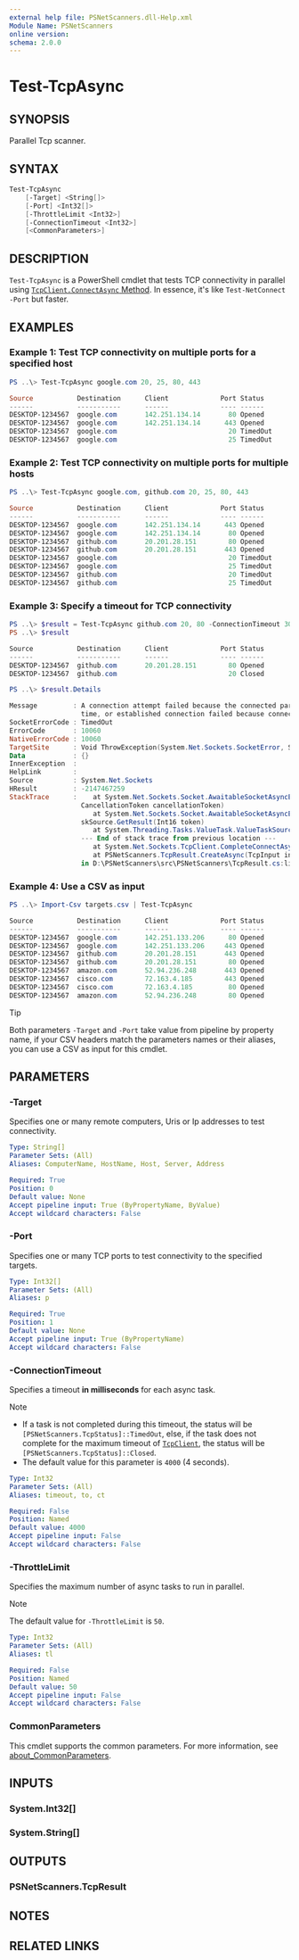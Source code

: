 ```yaml
---
external help file: PSNetScanners.dll-Help.xml
Module Name: PSNetScanners
online version:
schema: 2.0.0
---
```


# Test-TcpAsync

## SYNOPSIS

Parallel Tcp scanner.

## SYNTAX

```powershell
Test-TcpAsync
    [-Target] <String[]>
    [-Port] <Int32[]>
    [-ThrottleLimit <Int32>]
    [-ConnectionTimeout <Int32>]
    [<CommonParameters>]
```

## DESCRIPTION

`Test-TcpAsync` is a PowerShell cmdlet that tests TCP connectivity in parallel using [`TcpClient.ConnectAsync` Method](https://learn.microsoft.com/en-us/dotnet/api/system.net.sockets.tcpclient.connectasync). In essence, it's like `Test-NetConnect -Port` but faster.

## EXAMPLES

### Example 1: Test TCP connectivity on multiple ports for a specified host

```powershell
PS ..\> Test-TcpAsync google.com 20, 25, 80, 443

Source           Destination      Client             Port Status
------           -----------      ------             ---- ------
DESKTOP-1234567  google.com       142.251.134.14       80 Opened
DESKTOP-1234567  google.com       142.251.134.14      443 Opened
DESKTOP-1234567  google.com                            20 TimedOut
DESKTOP-1234567  google.com                            25 TimedOut
```

### Example 2: Test TCP connectivity on multiple ports for multiple hosts

```powershell
PS ..\> Test-TcpAsync google.com, github.com 20, 25, 80, 443

Source           Destination      Client             Port Status
------           -----------      ------             ---- ------
DESKTOP-1234567  google.com       142.251.134.14      443 Opened
DESKTOP-1234567  google.com       142.251.134.14       80 Opened
DESKTOP-1234567  github.com       20.201.28.151        80 Opened
DESKTOP-1234567  github.com       20.201.28.151       443 Opened
DESKTOP-1234567  google.com                            20 TimedOut
DESKTOP-1234567  google.com                            25 TimedOut
DESKTOP-1234567  github.com                            20 TimedOut
DESKTOP-1234567  github.com                            25 TimedOut
```

### Example 3: Specify a timeout for TCP connectivity

```powershell
PS ..\> $result = Test-TcpAsync github.com 20, 80 -ConnectionTimeout 30000
PS ..\> $result

Source           Destination      Client             Port Status
------           -----------      ------             ---- ------
DESKTOP-1234567  github.com       20.201.28.151        80 Opened
DESKTOP-1234567  github.com                            20 Closed

PS ..\> $result.Details

Message         : A connection attempt failed because the connected party did not properly respond after a period of
                  time, or established connection failed because connected host has failed to respond.
SocketErrorCode : TimedOut
ErrorCode       : 10060
NativeErrorCode : 10060
TargetSite      : Void ThrowException(System.Net.Sockets.SocketError, System.Threading.CancellationToken)
Data            : {}
InnerException  :
HelpLink        :
Source          : System.Net.Sockets
HResult         : -2147467259
StackTrace      :    at System.Net.Sockets.Socket.AwaitableSocketAsyncEventArgs.ThrowException(SocketError error,
                  CancellationToken cancellationToken)
                     at System.Net.Sockets.Socket.AwaitableSocketAsyncEventArgs.System.Threading.Tasks.Sources.IValueTa
                  skSource.GetResult(Int16 token)
                     at System.Threading.Tasks.ValueTask.ValueTaskSourceAsTask.<>c.<.cctor>b__4_0(Object state)
                  --- End of stack trace from previous location ---
                     at System.Net.Sockets.TcpClient.CompleteConnectAsync(Task task)
                     at PSNetScanners.TcpResult.CreateAsync(TcpInput input, Cancellation cancellation, Int32 timeout)
                  in D:\PSNetScanners\src\PSNetScanners\TcpResult.cs:line 64
```

### Example 4: Use a CSV as input

```powershell
PS ..\> Import-Csv targets.csv | Test-TcpAsync

Source           Destination      Client             Port Status
------           -----------      ------             ---- ------
DESKTOP-1234567  google.com       142.251.133.206      80 Opened
DESKTOP-1234567  google.com       142.251.133.206     443 Opened
DESKTOP-1234567  github.com       20.201.28.151       443 Opened
DESKTOP-1234567  github.com       20.201.28.151        80 Opened
DESKTOP-1234567  amazon.com       52.94.236.248       443 Opened
DESKTOP-1234567  cisco.com        72.163.4.185        443 Opened
DESKTOP-1234567  cisco.com        72.163.4.185         80 Opened
DESKTOP-1234567  amazon.com       52.94.236.248        80 Opened
```

> [!TIP]
>
> Both parameters `-Target` and `-Port` take value from pipeline by property name, if your CSV headers match the parameters names or their aliases, you can use a CSV as input for this cmdlet.

## PARAMETERS

### -Target

Specifies one or many remote computers, Uris or Ip addresses to test connectivity.

```yaml
Type: String[]
Parameter Sets: (All)
Aliases: ComputerName, HostName, Host, Server, Address

Required: True
Position: 0
Default value: None
Accept pipeline input: True (ByPropertyName, ByValue)
Accept wildcard characters: False
```

### -Port

Specifies one or many TCP ports to test connectivity to the specified targets.

```yaml
Type: Int32[]
Parameter Sets: (All)
Aliases: p

Required: True
Position: 1
Default value: None
Accept pipeline input: True (ByPropertyName)
Accept wildcard characters: False
```

### -ConnectionTimeout

Specifies a timeout __in milliseconds__ for each async task.

> [!NOTE]
>
> - If a task is not completed during this timeout, the status will be `[PSNetScanners.TcpStatus]::TimedOut`, else, if the task does not complete for the maximum timeout of [`TcpClient`](https://learn.microsoft.com/en-us/dotnet/api/system.net.sockets.tcpclient), the status will be `[PSNetScanners.TcpStatus]::Closed`.
> - The default value for this parameter is `4000` (4 seconds).

```yaml
Type: Int32
Parameter Sets: (All)
Aliases: timeout, to, ct

Required: False
Position: Named
Default value: 4000
Accept pipeline input: False
Accept wildcard characters: False
```

### -ThrottleLimit

Specifies the maximum number of async tasks to run in parallel.

> [!NOTE]
>
> The default value for `-ThrottleLimit` is `50`.

```yaml
Type: Int32
Parameter Sets: (All)
Aliases: tl

Required: False
Position: Named
Default value: 50
Accept pipeline input: False
Accept wildcard characters: False
```

### CommonParameters

This cmdlet supports the common parameters. For more information, see [about_CommonParameters](http://go.microsoft.com/fwlink/?LinkID=113216).

## INPUTS

### System.Int32[]

### System.String[]

## OUTPUTS

### PSNetScanners.TcpResult

## NOTES

## RELATED LINKS
